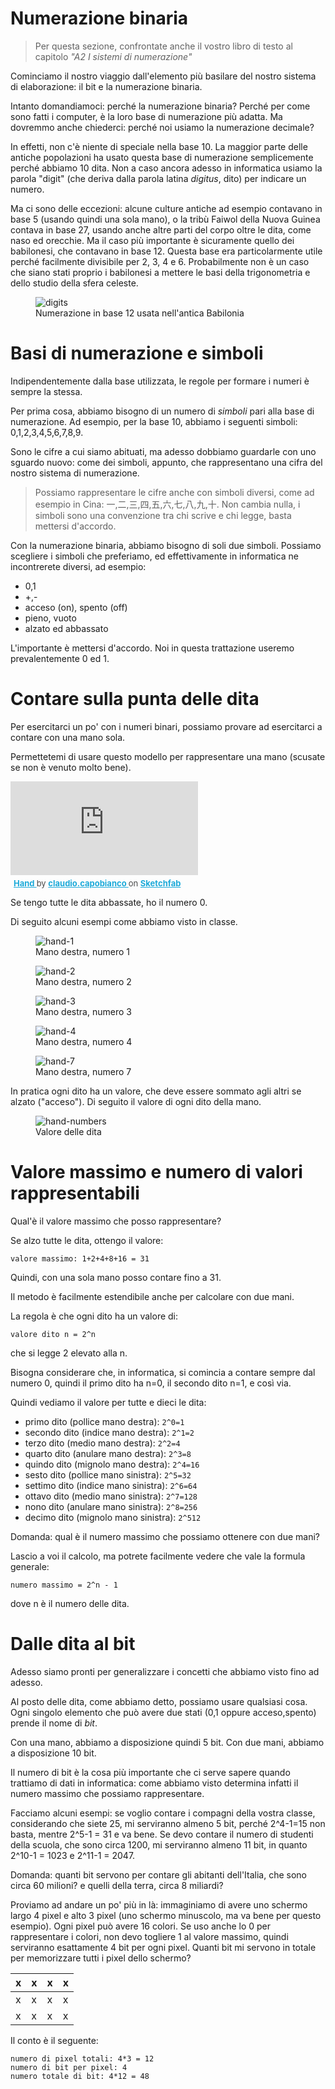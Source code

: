 # Numerazione binaria

> Per questa sezione, confrontate anche il vostro libro di testo al capitolo _"A2 I sistemi di numerazione"_

Cominciamo il nostro viaggio dall'elemento più basilare del nostro sistema di elaborazione: il bit e la numerazione binaria.

Intanto domandiamoci: perché la numerazione binaria? Perché per come sono fatti i computer, è la loro base di numerazione più adatta. Ma dovremmo anche chiederci: perché noi usiamo la numerazione decimale?

In effetti, non c'è niente di speciale nella base 10. La maggior parte delle antiche popolazioni ha usato questa base di numerazione semplicemente perché abbiamo 10 dita. Non a caso ancora adesso in informatica usiamo la parola "digit" (che deriva dalla parola latina _digitus_, dito) per indicare un numero.

Ma ci sono delle eccezioni: alcune culture antiche ad esempio contavano in base 5 (usando quindi una sola mano), o la tribù Faiwol della Nuova Guinea contava in base 27, usando anche altre parti del corpo oltre le dita, come naso ed orecchie. Ma il caso più importante è sicuramente quello dei babilonesi, che contavano in base 12. Questa base era particolarmente utile perché facilmente divisibile per 2, 3, 4 e 6. Probabilmente non è un caso che siano stati proprio i babilonesi a mettere le basi della trigonometria e dello studio della sfera celeste.

<figure class="center w80p">
  <img class="w80p" title="numerazione in base 12" alt="digits" src="assets/digits.jpg">
  <figcaption>Numerazione in base 12 usata nell'antica Babilonia</figcaption>
</figure>

# Basi di numerazione e simboli
Indipendentemente dalla base utilizzata, le regole per formare i numeri è sempre la stessa.

Per prima cosa, abbiamo bisogno di un numero di _simboli_ pari alla base di numerazione. Ad esempio, per la base 10, abbiamo i seguenti simboli: 0,1,2,3,4,5,6,7,8,9.

Sono le cifre a cui siamo abituati, ma adesso dobbiamo guardarle con uno sguardo nuovo: come dei simboli, appunto, che rappresentano una cifra del nostro sistema di numerazione.

> Possiamo rappresentare le cifre anche con simboli diversi, come ad esempio in Cina: 一,二,三,四,五,六,七,八,九,十. Non cambia nulla, i simboli sono una convenzione tra chi scrive e chi legge, basta mettersi d'accordo.

Con la numerazione binaria, abbiamo bisogno di soli due simboli. Possiamo scegliere i simboli che preferiamo, ed effettivamente in informatica ne incontrerete diversi, ad esempio:
- 0,1
- +,-
- acceso (on), spento (off)
- pieno, vuoto
- alzato ed abbassato

L'importante è mettersi d'accordo. Noi in questa trattazione useremo prevalentemente 0 ed 1.

# Contare sulla punta delle dita
Per esercitarci un po' con i numeri binari, possiamo provare ad esercitarci a contare con una mano sola.

Permettetemi di usare questo modello per rappresentare una mano (scusate se non è venuto molto bene).

<div class="sketchfab-embed-wrapper center w100"> <iframe title="Hand" frameborder="0" allowfullscreen mozallowfullscreen="true" webkitallowfullscreen="true" allow="autoplay; fullscreen; xr-spatial-tracking" xr-spatial-tracking execution-while-out-of-viewport execution-while-not-rendered web-share src="https://sketchfab.com/models/224e8b7d42864826af07b281f1fcd446/embed"> </iframe> <p style="font-size: 13px; font-weight: normal; margin: 5px; color: #4A4A4A;"> <a href="https://sketchfab.com/3d-models/hand-224e8b7d42864826af07b281f1fcd446?utm_medium=embed&utm_campaign=share-popup&utm_content=224e8b7d42864826af07b281f1fcd446" target="_blank" style="font-weight: bold; color: #1CAAD9;"> Hand </a> by <a href="https://sketchfab.com/claudio.capobianco?utm_medium=embed&utm_campaign=share-popup&utm_content=224e8b7d42864826af07b281f1fcd446" target="_blank" style="font-weight: bold; color: #1CAAD9;"> claudio.capobianco </a> on <a href="https://sketchfab.com?utm_medium=embed&utm_campaign=share-popup&utm_content=224e8b7d42864826af07b281f1fcd446" target="_blank" style="font-weight: bold; color: #1CAAD9;">Sketchfab</a></p></div>

Se tengo tutte le dita abbassate, ho il numero 0.

Di seguito alcuni esempi come abbiamo visto in classe.

<figure class="center w80p">
  <img class="w80p" title="modello della mano" alt="hand-1" src="assets/hand-1.png">
  <figcaption>Mano destra, numero 1</figcaption>
</figure>

<figure class="center w80p">
  <img class="w80p" title="modello della mano" alt="hand-2" src="assets/hand-2.png">
  <figcaption>Mano destra, numero 2</figcaption>
</figure>

<figure class="center w80p">
  <img class="w80p" title="modello della mano" alt="hand-3" src="assets/hand-3.png">
  <figcaption>Mano destra, numero 3</figcaption>
</figure>

<figure class="center w80p">
  <img class="w80p" title="modello della mano" alt="hand-4" src="assets/hand-4.png">
  <figcaption>Mano destra, numero 4</figcaption>
</figure>

<figure class="center w80p">
  <img class="w80p" title="modello della mano" alt="hand-7" src="assets/hand-7.png">
  <figcaption>Mano destra, numero 7</figcaption>
</figure>

In pratica ogni dito ha un valore, che deve essere sommato agli altri se alzato ("acceso"). Di seguito il valore di ogni dito della mano.

<figure class="center w80p">
  <img class="w80p" title="modello della mano" alt="hand-numbers" src="assets/hand-numbers.png">
  <figcaption>Valore delle dita</figcaption>
</figure>

# Valore massimo e numero di valori rappresentabili
Qual'è il valore massimo che posso rappresentare?

Se alzo tutte le dita, ottengo il valore:

```
valore massimo: 1+2+4+8+16 = 31
```

Quindi, con una sola mano posso contare fino a 31.

Il metodo è facilmente estendibile anche per calcolare con due mani.

La regola è che ogni dito ha un valore di:

```
valore dito n = 2^n
```

che si legge 2 elevato alla n.

Bisogna considerare che, in informatica, si comincia a contare sempre dal numero 0, quindi il primo dito ha n=0, il secondo dito n=1, e così via.

Quindi vediamo il valore per tutte e dieci le dita:
- primo dito (pollice mano destra): `2^0=1`
- secondo dito (indice mano destra): `2^1=2`
- terzo dito (medio mano destra): `2^2=4`
- quarto dito (anulare mano destra): `2^3=8`
- quindo dito (mignolo mano destra): `2^4=16`
- sesto dito (pollice mano sinistra): `2^5=32`
- settimo dito (indice mano sinistra): `2^6=64`
- ottavo dito (medio mano sinistra): `2^7=128`
- nono dito (anulare mano sinistra): `2^8=256`
- decimo dito (mignolo mano sinistra): `2^512`

Domanda: qual è il numero massimo che possiamo ottenere con due mani?

Lascio a voi il calcolo, ma potrete facilmente vedere che vale la formula generale:

`numero massimo = 2^n - 1`


dove n è il numero delle dita.

# Dalle dita al bit
Adesso siamo pronti per generalizzare i concetti che abbiamo visto fino ad adesso.

Al posto delle dita, come abbiamo detto, possiamo usare qualsiasi cosa. Ogni singolo elemento che può avere due stati (0,1 oppure acceso,spento) prende il nome di _bit_.

Con una mano, abbiamo a disposizione quindi 5 bit. Con due mani, abbiamo a disposizione 10 bit.

Il numero di bit è la cosa più importante che ci serve sapere quando trattiamo di dati in informatica: come abbiamo visto determina infatti il numero massimo che possiamo rappresentare.

Facciamo alcuni esempi: se voglio contare i compagni della vostra classe, considerando che siete 25, mi serviranno almeno 5 bit, perché 2^4-1=15 non basta, mentre 2^5-1 = 31 e va bene. Se devo contare il numero di studenti della scuola, che sono circa 1200, mi serviranno almeno 11 bit, in quanto 2^10-1 = 1023 e 2^11-1 = 2047.

Domanda: quanti bit servono per contare gli abitanti dell'Italia, che sono circa 60 milioni? e quelli della terra, circa 8 miliardi?

Proviamo ad andare un po' più in là: immaginiamo di avere uno schermo largo 4 pixel e alto 3 pixel (uno schermo minuscolo, ma va bene per questo esempio). Ogni pixel può avere 16 colori. Se uso anche lo 0 per rappresentare i colori, non devo togliere 1 al valore massimo, quindi serviranno esattamente 4 bit per ogni pixel. Quanti bit mi servono in totale per memorizzare tutti i pixel dello schermo?

| x | x | x | x |
|---|---|---|---|
| x | x | x | x |
| x | x | x | x |


Il conto è il seguente:
```
numero di pixel totali: 4*3 = 12
numero di bit per pixel: 4
numero totale di bit: 4*12 = 48 
```

